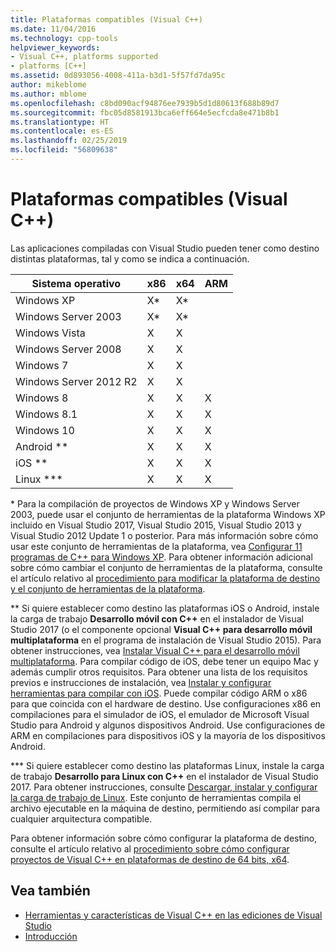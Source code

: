 ```yaml
---
title: Plataformas compatibles (Visual C++)
ms.date: 11/04/2016
ms.technology: cpp-tools
helpviewer_keywords:
- Visual C++, platforms supported
- platforms [C++]
ms.assetid: 0d893056-4008-411a-b3d1-5f57fd7da95c
author: mikeblome
ms.author: mblome
ms.openlocfilehash: c8bd090acf94876ee7939b5d1d80613f688b89d7
ms.sourcegitcommit: fbc05d8581913bca6eff664e5ecfcda8e471b8b1
ms.translationtype: HT
ms.contentlocale: es-ES
ms.lasthandoff: 02/25/2019
ms.locfileid: "56809638"
---
```

# <a name="supported-platforms-visual-c"></a>Plataformas compatibles (Visual C++)

Las aplicaciones compiladas con Visual Studio pueden tener como destino distintas plataformas, tal y como se indica a continuación.

|Sistema operativo|x86|x64|ARM|
|----------------------|---------|---------|---------|
|Windows XP|X\*|X\*||
|Windows Server 2003|X\*|X\*||
|Windows Vista|X|X||
|Windows Server 2008|X|X||
|Windows 7|X|X||
|Windows Server 2012 R2|X|X||
|Windows 8|X|X|X|
|Windows 8.1|X|X|X|
|Windows 10|X|X|X|
|Android \*\*|X|X|X|
|iOS \*\*|X|X|X|
|Linux \*\*\*|X|X|X|

\* Para la compilación de proyectos de Windows XP y Windows Server 2003, puede usar el conjunto de herramientas de la plataforma Windows XP incluido en Visual Studio 2017, Visual Studio 2015, Visual Studio 2013 y Visual Studio 2012 Update 1 o posterior. Para más información sobre cómo usar este conjunto de herramientas de la plataforma, vea [Configurar 11 programas de C++ para Windows XP](build/configuring-programs-for-windows-xp.md). Para obtener información adicional sobre cómo cambiar el conjunto de herramientas de la plataforma, consulte el artículo relativo al [procedimiento para modificar la plataforma de destino y el conjunto de herramientas de la plataforma](build/how-to-modify-the-target-framework-and-platform-toolset.md).

\*\* Si quiere establecer como destino las plataformas iOS o Android, instale la carga de trabajo **Desarrollo móvil con C++** en el instalador de Visual Studio 2017 (o el componente opcional **Visual C++ para desarrollo móvil multiplataforma** en el programa de instalación de Visual Studio 2015). Para obtener instrucciones, vea [Instalar Visual C++ para el desarrollo móvil multiplataforma](/visualstudio/cross-platform/install-visual-cpp-for-cross-platform-mobile-development). Para compilar código de iOS, debe tener un equipo Mac y además cumplir otros requisitos. Para obtener una lista de los requisitos previos e instrucciones de instalación, vea [Instalar y configurar herramientas para compilar con iOS](/visualstudio/cross-platform/install-and-configure-tools-to-build-using-ios). Puede compilar código ARM o x86 para que coincida con el hardware de destino. Use configuraciones x86 en compilaciones para el simulador de iOS, el emulador de Microsoft Visual Studio para Android y algunos dispositivos Android. Use configuraciones de ARM en compilaciones para dispositivos iOS y la mayoría de los dispositivos Android.

\*\*\* Si quiere establecer como destino las plataformas Linux, instale la carga de trabajo **Desarrollo para Linux con C++** en el instalador de Visual Studio 2017. Para obtener instrucciones, consulte [Descargar, instalar y configurar la carga de trabajo de Linux](linux/download-install-and-setup-the-linux-development-workload.md). Este conjunto de herramientas compila el archivo ejecutable en la máquina de destino, permitiendo así compilar para cualquier arquitectura compatible.

Para obtener información sobre cómo configurar la plataforma de destino, consulte el artículo relativo al [procedimiento sobre cómo configurar proyectos de Visual C++ en plataformas de destino de 64 bits, x64](build/how-to-configure-visual-cpp-projects-to-target-64-bit-platforms.md).

## <a name="see-also"></a>Vea también

- [Herramientas y características de Visual C++ en las ediciones de Visual Studio](ide/visual-cpp-tools-and-features-in-visual-studio-editions.md)
- [Introducción](/visualstudio/ide/getting-started-with-visual-cpp-in-visual-studio)
